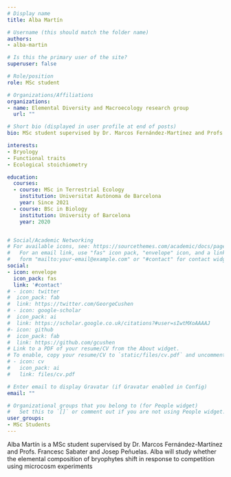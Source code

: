 ```yaml
---
# Display name
title: Alba Martín

# Username (this should match the folder name)
authors:
- alba-martin

# Is this the primary user of the site?
superuser: false

# Role/position
role: MSc student

# Organizations/Affiliations
organizations:
- name: Elemental Diversity and Macroecology research group
  url: ""

# Short bio (displayed in user profile at end of posts)
bio: MSc student supervised by Dr. Marcos Fernández-Martínez and Profs. Francesc Sabater and Josep Peñuelas.  

interests:
- Bryology
- Functional traits
- Ecological stoichiometry

education:
  courses:
  - course: MSc in Terrestrial Ecology
    institution: Universitat Autònoma de Barcelona
    year: Since 2021
  - course: BSc in Biology
    institution: University of Barcelona
    year: 2020


# Social/Academic Networking
# For available icons, see: https://sourcethemes.com/academic/docs/page-builder/#icons
#   For an email link, use "fas" icon pack, "envelope" icon, and a link in the
#   form "mailto:your-email@example.com" or "#contact" for contact widget.
social:
- icon: envelope
  icon_pack: fas
  link: '#contact'
# - icon: twitter
#  icon_pack: fab
#  link: https://twitter.com/GeorgeCushen
# - icon: google-scholar
#  icon_pack: ai
#  link: https://scholar.google.co.uk/citations?#user=sIwtMXoAAAAJ
#- icon: github
#  icon_pack: fab
#  link: https://github.com/gcushen
# Link to a PDF of your resume/CV from the About widget.
# To enable, copy your resume/CV to `static/files/cv.pdf` and uncomment the lines below.
# - icon: cv
#   icon_pack: ai
#   link: files/cv.pdf

# Enter email to display Gravatar (if Gravatar enabled in Config)
email: ""

# Organizational groups that you belong to (for People widget)
#   Set this to `[]` or comment out if you are not using People widget.
user_groups:
- MSc Students
---
```


Alba Martín is a MSc student supervised by Dr. Marcos Fernández-Martínez and Profs. Francesc Sabater and Josep Peñuelas. Alba will study whether the elemental composition of bryophytes shift in response to competition using microcosm experiments
